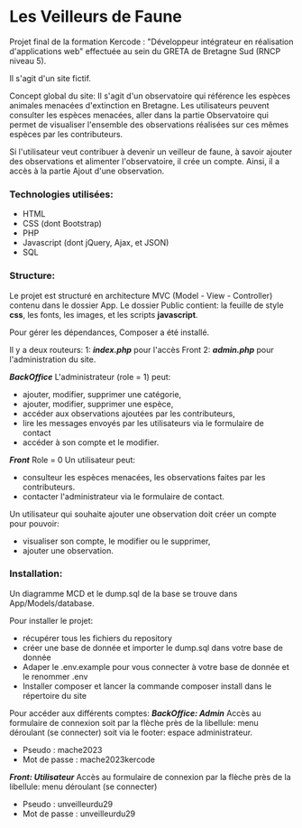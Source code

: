 # Les Veilleurs de Faune

Projet final de la formation Kercode : "Développeur intégrateur en réalisation d'applications
web" effectuée au sein du GRETA de Bretagne Sud (RNCP niveau 5).

Il s'agit d'un site fictif.

Concept global du site:
Il s'agit d'un observatoire qui référence les espèces animales menacées d'extinction en Bretagne. 
Les utilisateurs peuvent consulter les espèces menacées, aller dans la partie Observatoire qui permet de visualiser l'ensemble des observations réalisées sur ces mêmes espèces par les contributeurs.

Si l'utilisateur veut contribuer à devenir un veilleur de faune, à savoir ajouter des observations et alimenter l'observatoire, il crée un compte. Ainsi, il a accès à la partie Ajout d'une observation. 

### Technologies utilisées:

- HTML
- CSS (dont Bootstrap)
- PHP
- Javascript (dont jQuery, Ajax, et JSON)
- SQL

### Structure:

Le projet est structuré en architecture MVC (Model - View - Controller) contenu dans le dossier App.
Le dossier Public contient: la feuille de style **css**, les fonts, les images, et les scripts **javascript**.

Pour gérer les dépendances, Composer a été installé.

Il y a deux routeurs: 
1: ***index.php*** pour l'accès Front
2: ***admin.php*** pour l'administration du site. 

***BackOffice***
L'administrateur (role = 1) peut:
- ajouter, modifier, supprimer une catégorie,
- ajouter, modifier, supprimer une espèce,
- accéder aux observations ajoutées par les contributeurs,
- lire les messages envoyés par les utilisateurs via le formulaire de contact
- accéder à son compte et le modifier.

***Front***
Role = 0
Un utilisateur peut: 
- consulteur les espèces menacées, les observations faites par les contributeurs.
- contacter l'administrateur via le formulaire de contact.

Un utilisateur qui souhaite ajouter une observation doit créer un compte pour pouvoir:
-  visualiser son compte, le modifier ou le supprimer,
-  ajouter une observation.

### Installation:

Un diagramme MCD et le dump.sql de la base se trouve dans App/Models/database. 

Pour installer le projet: 

- récupérer tous les fichiers du repository
- créer une base de donnée et importer le dump.sql dans votre base de donnée
- Adaper le .env.example pour vous connecter à votre base de donnée et le renommer .env
- Installer composer et lancer la commande composer install dans le répertoire du site

Pour accéder aux différents comptes:
***BackOffice: Admin***
Accès au formulaire de connexion soit par la flèche près de la libellule: menu déroulant (se connecter) soit via le footer: espace administrateur. 
  - Pseudo : mache2023
  - Mot de passe : mache2023kercode
  
***Front: Utilisateur***
Accès au formulaire de connexion par la flèche près de la libellule: menu déroulant (se connecter)
  - Pseudo : unveilleurdu29
  - Mot de passe : unveilleurdu29
